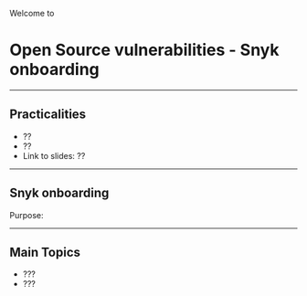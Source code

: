 <!-- .slide: data-background-image="./content/images/appsec-icon.svg" data-background-size="7%" data-background-position="right 2% top 2%"-->
Welcome to
# Open Source vulnerabilities - Snyk onboarding

---

## Practicalities

- ??
- ??
- Link to slides: ??

---
## Snyk onboarding

Purpose:

---
## Main Topics

- ???              <!-- .element: style="font-size:0.8em"-->
- ???             <!-- .element: style="font-size:0.8em"-->

